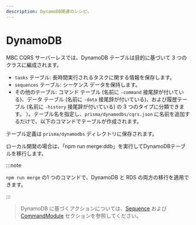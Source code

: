 ```yaml
---
description: DynamoDB関連のレシピ。
---
```


# DynamoDB

MBC CQRS サーバーレスでは、DynamoDB テーブルは目的に基づいて 3 つのクラスに編成されます。

- `tasks` テーブル: 長時間実行されるタスクに関する情報を保存します。
- `sequences` テーブル: シーケンス データを保持します。
- その他のテーブル: コマンド テーブル (名前に `-command` 接尾辞が付いている)、データ テーブル (名前に `-data` 接尾辞が付いている)、および履歴テーブル (名前に `-history` 接尾辞が付いている) の 3 つのタイプに分類できます。 ）。テーブル名を指定し、`prisma/dynamodbs/cqrs.json` に名前を追加するだけで、以下のコマンドでテーブルが作成されます。

テーブル定義は `prisma/dynamodbs` ディレクトリに保存されます。

ローカル開発の場合は、「npm run merge:ddb」を実行してDynamoDBテーブルを移行します。

:::note

`npm run merge` の1 つのコマンドで、DynamoDB と RDS の両方の移行を適用できます。

:::

> DynamoDB に基づくアクションについては、[Sequence](./sequence.md) および [CommandModule](./command-module.md) セクションを参照してください。
